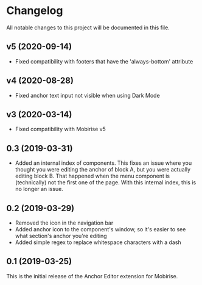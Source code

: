 # Changelog

All notable changes to this project will be documented in this file.

## v5 (2020-09-14)

- Fixed compatibility with footers that have the 'always-bottom' attribute

## v4 (2020-08-28)

- Fixed anchor text input not visible when using Dark Mode

## v3 (2020-03-14)

- Fixed compatibility with Mobirise v5

## 0.3 (2019-03-31)

- Added an internal index of components. This fixes an issue where you thought you were editing the anchor of block A, but you were actually editing block B. That happened when the menu component is (technically) not the first one of the page. With this internal index, this is no longer an issue.

## 0.2 (2019-03-29)

- Removed the icon in the navigation bar
- Added anchor icon to the component's window, so it's easier to see what section's anchor you're editing
- Added simple regex to replace whitespace characters with a dash

## 0.1 (2019-03-25)

This is the initial release of the Anchor Editor extension for Mobirise.